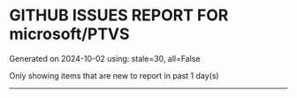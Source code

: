 
# GITHUB ISSUES REPORT FOR microsoft/PTVS


Generated on 2024-10-02 using: stale=30, all=False


Only showing items that are new to report in past 1 day(s)


---




















